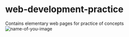 # web-development-practice
Contains elementary web pages for practice of concepts
![name-of-you-image](https://)
